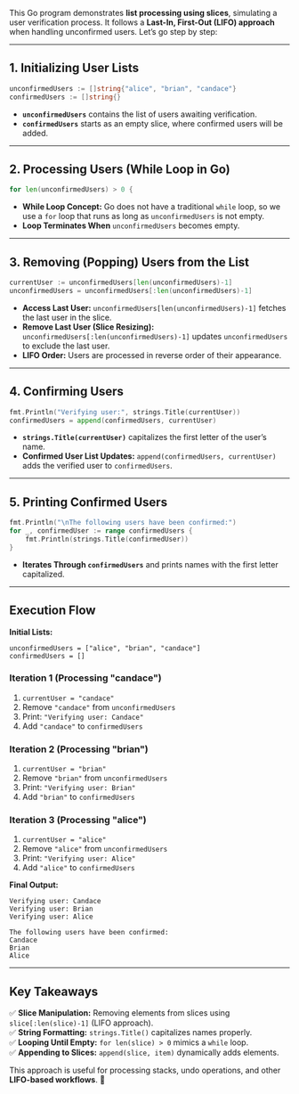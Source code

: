 This Go program demonstrates **list processing using slices**, simulating a user verification process. It follows a **Last-In, First-Out (LIFO) approach** when handling unconfirmed users. Let’s go step by step:

---

## **1. Initializing User Lists**
```go
unconfirmedUsers := []string{"alice", "brian", "candace"}
confirmedUsers := []string{}
```
- **`unconfirmedUsers`** contains the list of users awaiting verification.
- **`confirmedUsers`** starts as an empty slice, where confirmed users will be added.

---

## **2. Processing Users (While Loop in Go)**
```go
for len(unconfirmedUsers) > 0 {
```
- **While Loop Concept:** Go does not have a traditional `while` loop, so we use a `for` loop that runs as long as `unconfirmedUsers` is not empty.
- **Loop Terminates When** `unconfirmedUsers` becomes empty.

---

## **3. Removing (Popping) Users from the List**
```go
currentUser := unconfirmedUsers[len(unconfirmedUsers)-1]
unconfirmedUsers = unconfirmedUsers[:len(unconfirmedUsers)-1]
```
- **Access Last User:** `unconfirmedUsers[len(unconfirmedUsers)-1]` fetches the last user in the slice.
- **Remove Last User (Slice Resizing):** `unconfirmedUsers[:len(unconfirmedUsers)-1]` updates `unconfirmedUsers` to exclude the last user.
- **LIFO Order:** Users are processed in reverse order of their appearance.

---

## **4. Confirming Users**
```go
fmt.Println("Verifying user:", strings.Title(currentUser))
confirmedUsers = append(confirmedUsers, currentUser)
```
- **`strings.Title(currentUser)`** capitalizes the first letter of the user’s name.
- **Confirmed User List Updates:** `append(confirmedUsers, currentUser)` adds the verified user to `confirmedUsers`.

---

## **5. Printing Confirmed Users**
```go
fmt.Println("\nThe following users have been confirmed:")
for _, confirmedUser := range confirmedUsers {
    fmt.Println(strings.Title(confirmedUser))
}
```
- **Iterates Through `confirmedUsers`** and prints names with the first letter capitalized.

---

## **Execution Flow**
**Initial Lists:**
```
unconfirmedUsers = ["alice", "brian", "candace"]
confirmedUsers = []
```

### **Iteration 1 (Processing "candace")**
1. `currentUser = "candace"`
2. Remove `"candace"` from `unconfirmedUsers`
3. Print: `"Verifying user: Candace"`
4. Add `"candace"` to `confirmedUsers`

### **Iteration 2 (Processing "brian")**
1. `currentUser = "brian"`
2. Remove `"brian"` from `unconfirmedUsers`
3. Print: `"Verifying user: Brian"`
4. Add `"brian"` to `confirmedUsers`

### **Iteration 3 (Processing "alice")**
1. `currentUser = "alice"`
2. Remove `"alice"` from `unconfirmedUsers`
3. Print: `"Verifying user: Alice"`
4. Add `"alice"` to `confirmedUsers`

**Final Output:**
```
Verifying user: Candace
Verifying user: Brian
Verifying user: Alice

The following users have been confirmed:
Candace
Brian
Alice
```

---

## **Key Takeaways**
✅ **Slice Manipulation:** Removing elements from slices using `slice[:len(slice)-1]` (LIFO approach).  
✅ **String Formatting:** `strings.Title()` capitalizes names properly.  
✅ **Looping Until Empty:** `for len(slice) > 0` mimics a `while` loop.  
✅ **Appending to Slices:** `append(slice, item)` dynamically adds elements.  

This approach is useful for processing stacks, undo operations, and other **LIFO-based workflows**. 🚀